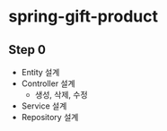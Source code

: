 # spring-gift-product

## Step 0

- Entity 설계
- Controller 설계
  - 생성, 삭제, 수정
- Service 설계
- Repository 설계